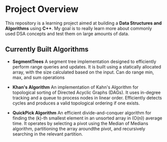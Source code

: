 # Project Overview

This repository is a learning project aimed at building a **Data Structures and Algorithms** using **C++**. My goal is to really learn more about commonly used DSA concepts and test them on large amounts of data.

## Currently Built Algorithms

- **SegmentTrees**
	A segment tree implementation designed to efficiently perform range queries and updates. It is built using a statically allocated array, with the size calculated based on the input. Can do range min, max, and sum operations

- **Khan's Algorithm**
	An implementation of Kahn's Algorithm for topological sorting of Directed Acyclic Graphs (DAGs). It uses in-degree tracking and a queue to process nodes in linear order. Efficiently detects cycles and produces a valid topological ordering if one exists.

- **QuickPick Algorithm**
	An efficient divide-and-conquer algorithm for finding the \(k\)-th smallest element in an unsorted array in \(O(n)\) average time. It operates by selecting a pivot using the Median of Medians algorithm, partitioning the array aroundthe pivot, and recursively searching in the relevant partition.

